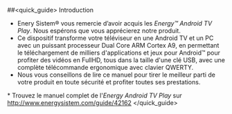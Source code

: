 ##<quick_guide> Introduction 

* Enery Sistem® vous remercie d’avoir  acquis les *Energy™ Android TV Play*. Nous espérons que vous apprécierez notre produit.
* Ce dispositif transforme votre téléviseur en une Android TV et un PC avec un puissant processeur Dual Core ARM Cortex A9, en permettant le téléchargement de milliers d'applications et jeux pour Android™ pour profiter des vidéos en FullHD, tous dans la taille d'une clé USB, avec une complète télécommande ergonomique avec clavier QWERTY.
* Nous vous conseillons de lire ce manuel pour tirer le meilleur parti de votre produit en toute sécurité et profiter toutes ses prestations. 

<unique>* Trouvez le manuel complet de l'*Energy Android TV Play* sur http://www.energysistem.com/guide/42162
</unique> </quick_guide>
